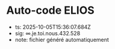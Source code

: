 # Auto-code ELIOS
- ts: 2025-10-05T15:36:07.684Z
- sig: ∞.je.toi.nous.432.528
- note: fichier généré automatiquement